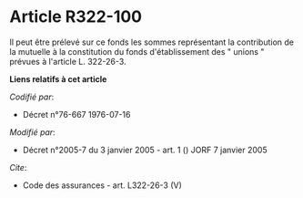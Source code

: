 # Article R322-100

Il peut être prélevé sur ce fonds les sommes représentant la contribution de la mutuelle à la constitution du fonds
d'établissement des " unions " prévues à l'article L. 322-26-3.

**Liens relatifs à cet article**

_Codifié par_:

  - Décret n°76-667 1976-07-16

_Modifié par_:

  - Décret n°2005-7 du 3 janvier 2005 - art. 1 () JORF 7 janvier 2005

_Cite_:

  - Code des assurances - art. L322-26-3 (V)
